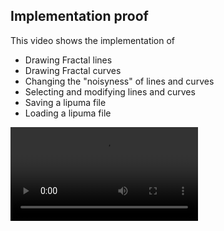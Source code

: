 ## Implementation proof

This video shows the implementation of
- Drawing Fractal lines
- Drawing Fractal curves
- Changing the "noisyness" of lines and curves
- Selecting and modifying lines and curves
- Saving a lipuma file
- Loading a lipuma file

![Implementation Video](./img/lipuma_demo.mkv)